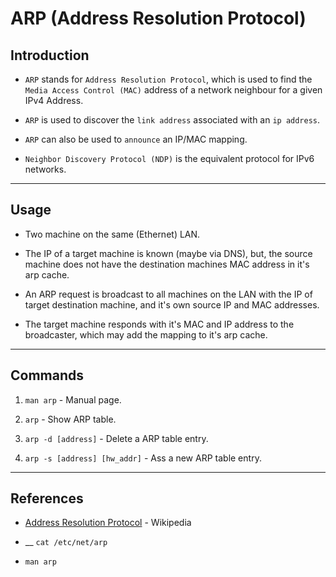 # ARP (Address Resolution Protocol)

## Introduction

* `ARP` stands for `Address Resolution Protocol`, which is used to find the `Media Access Control (MAC)` address of a network neighbour for a given IPv4 Address.

* `ARP` is used to discover the `link address` associated with an `ip address`.

* `ARP` can also be used to `announce` an IP/MAC mapping.

* `Neighbor Discovery Protocol (NDP)` is the equivalent protocol for IPv6 networks. 

---

## Usage

* Two machine on the same (Ethernet) LAN.

* The IP of a target machine is known (maybe via DNS), but, the source machine does not have the destination machines MAC address in it's arp cache.

* An ARP request is broadcast to all machines on the LAN with the IP of target destination machine, and it's own source IP and MAC addresses.

* The target machine responds with it's MAC and IP address to the broadcaster, which may add the mapping to it's arp cache.

---

## Commands

1. `man arp` - Manual page.

2. `arp` - Show ARP table.

3. `arp -d [address]` - Delete a ARP table entry.

4. `arp -s [address] [hw_addr]` - Ass a new ARP table entry.

---

## References

* [Address Resolution Protocol](https://en.wikipedia.org/wiki/Address_Resolution_Protocol) - Wikipedia

* __ `cat /etc/net/arp`

* `man arp`